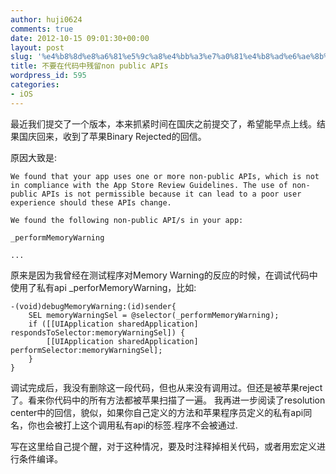 ```yaml
---
author: huji0624
comments: true
date: 2012-10-15 09:01:30+00:00
layout: post
slug: '%e4%b8%8d%e8%a6%81%e5%9c%a8%e4%bb%a3%e7%a0%81%e4%b8%ad%e6%ae%8b%e7%95%99non-public-apis'
title: 不要在代码中残留non public APIs
wordpress_id: 595
categories:
- iOS
---
```


最近我们提交了一个版本，本来抓紧时间在国庆之前提交了，希望能早点上线。结果国庆回来，收到了苹果Binary Rejected的回信。

原因大致是:


    
    
    We found that your app uses one or more non-public APIs, which is not in compliance with the App Store Review Guidelines. The use of non-public APIs is not permissible because it can lead to a poor user experience should these APIs change. 
    
    We found the following non-public API/s in your app:
    
    _performMemoryWarning
    
    ...
    



原来是因为我曾经在测试程序对Memory Warning的反应的时候，在调试代码中使用了私有api _perforMemoryWarning，比如:

    
    
    -(void)debugMemoryWarning:(id)sender{
        SEL memoryWarningSel = @selector(_performMemoryWarning);
        if ([[UIApplication sharedApplication] respondsToSelector:memoryWarningSel]) {
            [[UIApplication sharedApplication] performSelector:memoryWarningSel];
        }
    }
    



调试完成后，我没有删除这一段代码，但也从来没有调用过。但还是被苹果reject了。看来你代码中的所有方法都被苹果扫描了一遍。
我再进一步阅读了resolution center中的回信，貌似，如果你自己定义的方法和苹果程序员定义的私有api同名，你也会被打上这个调用私有api的标签.程序不会被通过.

写在这里给自己提个醒，对于这种情况，要及时注释掉相关代码，或者用宏定义进行条件编译。
